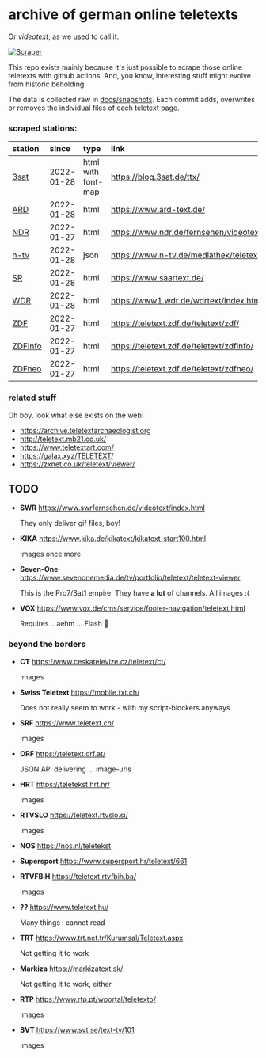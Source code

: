 # archive of german online teletexts

Or *videotext*, as we used to call it. 

[![Scraper](https://github.com/defgsus/teletext-archive/actions/workflows/scraper.yml/badge.svg)](https://github.com/defgsus/teletext-archive/actions/workflows/scraper.yml)

This repo exists mainly because it's just possible to scrape those
online teletexts with github actions. And, you know, interesting
stuff might evolve from historic beholding.

The data is collected raw in [docs/snapshots](docs/snapshots). Each commit
adds, overwrites or removes the individual files of each teletext page.


### scraped stations:

| station                             | since      | type | link
|:------------------------------------|:-----------|:-----|:----
| [3sat](docs/snapshots/3sat)         | 2022-01-28 | html with font-map | https://blog.3sat.de/ttx/
| [ARD](docs/snapshots/ard)           | 2022-01-28 | html | https://www.ard-text.de/
| [NDR](docs/snapshots/ndr)           | 2022-01-27 | html | https://www.ndr.de/fernsehen/videotext/index.html
| [n-tv](docs/snapshots/ntv)          | 2022-01-28 | json | https://www.n-tv.de/mediathek/teletext/
| [SR](docs/snapshots/sr)             | 2022-01-28 | html | https://www.saartext.de/
| [WDR](docs/snapshots/wdr)           | 2022-01-28 | html | https://www1.wdr.de/wdrtext/index.html
| [ZDF](docs/snapshots/zdf)           | 2022-01-27 | html | https://teletext.zdf.de/teletext/zdf/
| [ZDFinfo](docs/snapshots/zdf-info)  | 2022-01-27 | html | https://teletext.zdf.de/teletext/zdfinfo/
| [ZDFneo](docs/snapshots/zdf-neo)    | 2022-01-27 | html | https://teletext.zdf.de/teletext/zdfneo/


### related stuff

Oh boy, look what else exists on the web: 

- https://archive.teletextarchaeologist.org
- http://teletext.mb21.co.uk/
- https://www.teletextart.com/
- https://galax.xyz/TELETEXT/
- https://zxnet.co.uk/teletext/viewer/


## TODO
    
- **SWR** https://www.swrfernsehen.de/videotext/index.html

  They only deliver gif files, boy!
    
- **KIKA** https://www.kika.de/kikatext/kikatext-start100.html

  Images once more
    
- **Seven-One** https://www.sevenonemedia.de/tv/portfolio/teletext/teletext-viewer
  
  This is the Pro7/Sat1 empire. They have **a lot** of channels. All images :(

- **VOX** https://www.vox.de/cms/service/footer-navigation/teletext.html

  Requires .. aehm ... Flash :rofl:


### beyond the borders

- **CT** https://www.ceskatelevize.cz/teletext/ct/

  Images

- **Swiss Teletext** https://mobile.txt.ch/  
  
  Does not really seem to work - with my script-blockers anyways

- **SRF** https://www.teletext.ch/

  Images

- **ORF** https://teletext.orf.at/

  JSON API delivering ... image-urls

- **HRT** https://teletekst.hrt.hr/

  Images
  
- **RTVSLO** https://teletext.rtvslo.si/

  Images
  
- **NOS** https://nos.nl/teletekst

- **Supersport** https://www.supersport.hr/teletext/661

- **RTVFBiH** https://teletext.rtvfbih.ba/

  Images
  
- **??** https://www.teletext.hu/

  Many things i cannot read

- **TRT** https://www.trt.net.tr/Kurumsal/Teletext.aspx

  Not getting it to work
  
- **Markiza** https://markizatext.sk/
  
  Not getting it to work, either
  
- **RTP** https://www.rtp.pt/wportal/teletexto/

  Images
  
- **SVT** https://www.svt.se/text-tv/101

  Images
  